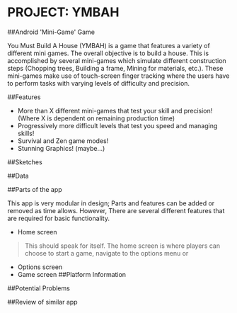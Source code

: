 # PROJECT: YMBAH
##Android 'Mini-Game' Game

You Must Build A House (YMBAH) is a game that features a variety of different mini games. The overall objective is to build a house. This is accomplished by several mini-games which simulate different construction steps (Chopping trees, Building a frame, Mining for materials, etc.). These mini-games make use of touch-screen finger tracking where the users have to perform tasks with varying levels of difficulty and precision. 


##Features

* More than X different mini-games that test your skill and precision! (Where X is dependent on remaining production time)
* Progressively more difficult levels that test you speed and managing skills!
* Survival and Zen game modes!
* Stunning Graphics! (maybe...)

##Sketches



##Data

##Parts of the app

This app is very modular in design; Parts and features can be added or removed as time allows. However, There are several different features that are required for basic functionality. 

* Home screen
> This should speak for itself. The home screen is where players can choose to start a game, navigate to the options menu or 

* Options screen
* Game screen
##Platform Information

##Potential Problems

##Review of similar app